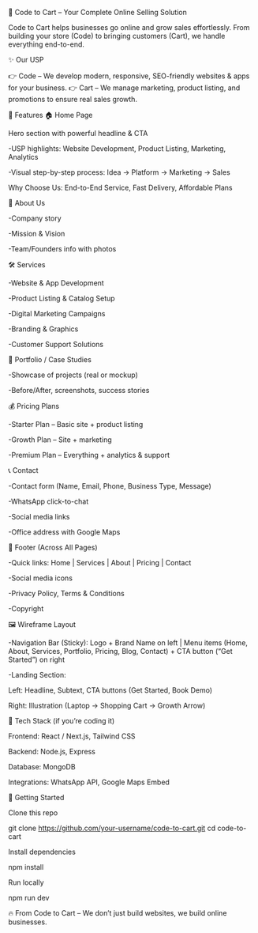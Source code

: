 🚀 Code to Cart – Your Complete Online Selling Solution

Code to Cart helps businesses go online and grow sales effortlessly.
From building your store (Code) to bringing customers (Cart), we handle everything end-to-end.

✨ Our USP

👉 Code – We develop modern, responsive, SEO-friendly websites & apps for your business.
👉 Cart – We manage marketing, product listing, and promotions to ensure real sales growth.

🌟 Features 
🏠 Home Page

Hero section with powerful headline & CTA

-USP highlights: Website Development, Product Listing, Marketing, Analytics

-Visual step-by-step process: Idea → Platform → Marketing → Sales

Why Choose Us: End-to-End Service, Fast Delivery, Affordable Plans

📖 About Us

-Company story

-Mission & Vision

-Team/Founders info with photos

🛠 Services

-Website & App Development

-Product Listing & Catalog Setup

-Digital Marketing Campaigns

-Branding & Graphics

-Customer Support Solutions

📂 Portfolio / Case Studies

-Showcase of projects (real or mockup)

-Before/After, screenshots, success stories

💰 Pricing Plans

-Starter Plan – Basic site + product listing

-Growth Plan – Site + marketing

-Premium Plan – Everything + analytics & support

📞 Contact

-Contact form (Name, Email, Phone, Business Type, Message)

-WhatsApp click-to-chat

-Social media links

-Office address with Google Maps

🔗 Footer (Across All Pages)

-Quick links: Home | Services | About | Pricing | Contact

-Social media icons

-Privacy Policy, Terms & Conditions

-Copyright

🖼 Wireframe Layout

-Navigation Bar (Sticky):
Logo + Brand Name on left | Menu items (Home, About, Services, Portfolio, Pricing, Blog, Contact) + CTA button (“Get Started”) on right

-Landing Section:

Left: Headline, Subtext, CTA buttons (Get Started, Book Demo)

Right: Illustration (Laptop → Shopping Cart → Growth Arrow)


📌 Tech Stack (if you’re coding it)

Frontend: React / Next.js, Tailwind CSS

Backend: Node.js, Express

Database: MongoDB

Integrations: WhatsApp API, Google Maps Embed

🚀 Getting Started

Clone this repo

git clone https://github.com/your-username/code-to-cart.git
cd code-to-cart


Install dependencies

npm install


Run locally

npm run dev

🔥 From Code to Cart – We don’t just build websites, we build online businesses.
